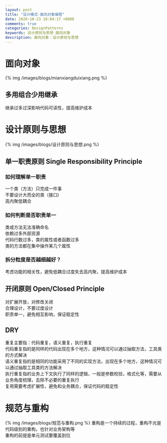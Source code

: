```yaml
---
layout: post
title: "设计模式-面向对象编程"
date: 2020-10-23 18:04:17 +0800
comments: true
categories: DesignPatterns 
keywords: 设计原则与思想 面向对象
description: 面向对象：设计原则与思想
---
```

# 面向对象
{% img /images/blogs/mianxiangduixiang.png %}
<!--more-->
## 多用组合少用继承
继承过多过深影响代码可读性，提高维护成本

# 设计原则与思想
{% img /images/blogs/设计原则与思想.png %}

## 单一职责原则  Single Responsibility Principle

### 如何理解单一职责

一个类（方法）只完成一件事<br>
不要设计大而全的类（接口)<br>
高内聚低耦合<br>

### 如何判断是否职责单一

类或方法无法准确命名<br>
依赖过多外部资源<br>
代码行数过多，类的属性或者函数过多<br>
类的方法都在集中操作某几个属性<br>

### 拆分粒度是否越细越好？

考虑功能的相关性，避免低耦合过度失去高内聚，提高维护成本

## 开闭原则  Open/Closed Principle

对扩展开放，对修改关闭<br>
合理设计，不要过度设计<br>
职责单一，避免相互影响，保证稳定性<br>

## DRY
重复主要指：代码重复，语义重复，执行重复<br>
代码重复指的是同样的代码出现在多个地方，这种情况可以通过抽取方法，工具类的方式解决<br>
语义重复指的是相同的功能采用了不同的实现方法，出现在多个地方，这种情况可以通过抽取工具类的方法解决<br>
执行重复指的业务上下文执行了同样的逻辑，一般是参数校验，格式化等，需要从业务角度梳理，去除不必要的重复执行<br>
复用需要考虑扩展性，避免和业务耦合，保证代码的稳定性<br>

# 规范与重构
{% img /images/blogs/规范与重构.png %}
重构是一个持续的过程，重构不光是代码级别的重构，也针对业务架构等<br>
重构的前提是单元测试要覆盖到位